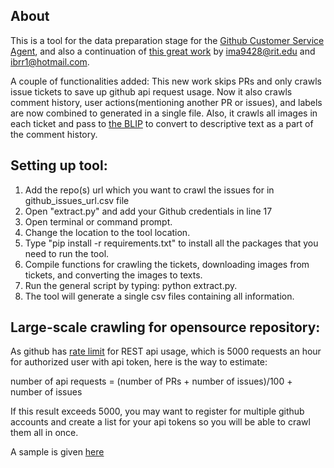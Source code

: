 About
------------
This is a tool for the data preparation stage for the [Github Customer Service Agent](https://github.com/silviachen46/RAG_CustomerAgent), and also a continuation of [this great work](https://github.com/ibrr1/GitHub-Issues-Crawler-Tool) by ima9428@rit.edu and ibrr1@hotmail.com.

A couple of functionalities added: This new work skips PRs and only crawls issue tickets to save up github api request usage.
Now it also crawls comment history, user actions(mentioning another PR or issues), and labels are now combined to generated in a single file. Also, it crawls all images in each ticket and pass to [the BLIP](https://huggingface.co/Salesforce/blip-image-captioning-base) to convert to descriptive text as a part of the comment history.

Setting up tool:
--------------------
1. Add the repo(s) url which you want to crawl the issues for in github_issues_url.csv file
2. Open "extract.py" and add your Github credentials in line 17
3. Open terminal or command prompt.
4. Change the location to the tool location.
5. Type "pip install -r requirements.txt" to install all the packages that you need to run the tool.
6. Compile functions for crawling the tickets, downloading images from tickets, and converting the images to texts.
7. Run the general script by typing: python extract.py.
8. The tool will generate a single csv files containing all information.

Large-scale crawling for opensource repository:
--------------------
As github has [rate limit](https://docs.github.com/en/rest/using-the-rest-api/rate-limits-for-the-rest-api?apiVersion=2022-11-28) for REST api usage, which is 5000 requests an hour for authorized user with api token, here is the way to estimate:

number of api requests = (number of PRs + number of issues)/100 + number of issues

If this result exceeds 5000, you may want to register for multiple github accounts and create a list for your api tokens so you will be able to crawl them all in once.

A sample is given [here]()

